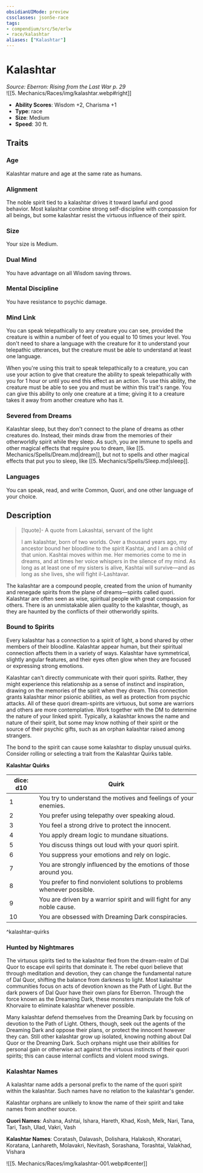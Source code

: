 ```yaml
---
obsidianUIMode: preview
cssclasses: json5e-race
tags:
- compendium/src/5e/erlw
- race/kalashtar
aliases: ["Kalashtar"]
---
```

# Kalashtar
*Source: Eberron: Rising from the Last War p. 29*  
![[5. Mechanics/Races/img/kalashtar.webp#right]]  

- **Ability Scores**: Wisdom +2, Charisma +1
- **Type**: race
- **Size**: Medium
- **Speed**: 30 ft.

## Traits

### Age

Kalashtar mature and age at the same rate as humans.

### Alignment

The noble spirit tied to a kalashtar drives it toward lawful and good behavior. Most kalashtar combine strong self-discipline with compassion for all beings, but some kalashtar resist the virtuous influence of their spirit.

### Size

Your size is Medium.

### Dual Mind

You have advantage on all Wisdom saving throws.

### Mental Discipline

You have resistance to psychic damage.

### Mind Link

You can speak telepathically to any creature you can see, provided the creature is within a number of feet of you equal to 10 times your level. You don't need to share a language with the creature for it to understand your telepathic utterances, but the creature must be able to understand at least one language.

When you're using this trait to speak telepathically to a creature, you can use your action to give that creature the ability to speak telepathically with you for 1 hour or until you end this effect as an action. To use this ability, the creature must be able to see you and must be within this trait's range. You can give this ability to only one creature at a time; giving it to a creature takes it away from another creature who has it.

### Severed from Dreams

Kalashtar sleep, but they don't connect to the plane of dreams as other creatures do. Instead, their minds draw from the memories of their otherworldly spirit while they sleep. As such, you are immune to spells and other magical effects that require you to dream, like [[5. Mechanics/Spells/Dream.md\|dream]], but not to spells and other magical effects that put you to sleep, like [[5. Mechanics/Spells/Sleep.md\|sleep]].

### Languages

You can speak, read, and write Common, Quori, and one other language of your choice.

## Description

> [!quote]- A quote from Lakashtai, servant of the light  
> 
> I am kalashtar, born of two worlds. Over a thousand years ago, my ancestor bound her bloodline to the spirit Kashtai, and I am a child of that union. Kashtai moves within me. Her memories come to me in dreams, and at times her voice whispers in the silence of my mind. As long as at least one of my sisters is alive, Kashtai will survive—and as long as she lives, she will fight il-Lashtavar.

The kalashtar are a compound people, created from the union of humanity and renegade spirits from the plane of dreams—spirits called quori. Kalashtar are often seen as wise, spiritual people with great compassion for others. There is an unmistakable alien quality to the kalashtar, though, as they are haunted by the conflicts of their otherworldly spirits.

### Bound to Spirits

Every kalashtar has a connection to a spirit of light, a bond shared by other members of their bloodline. Kalashtar appear human, but their spiritual connection affects them in a variety of ways. Kalashtar have symmetrical, slightly angular features, and their eyes often glow when they are focused or expressing strong emotions.

Kalashtar can't directly communicate with their quori spirits. Rather, they might experience this relationship as a sense of instinct and inspiration, drawing on the memories of the spirit when they dream. This connection grants kalashtar minor psionic abilities, as well as protection from psychic attacks. All of these quori dream-spirits are virtuous, but some are warriors and others are more contemplative. Work together with the DM to determine the nature of your linked spirit. Typically, a kalashtar knows the name and nature of their spirit, but some may know nothing of their spirit or the source of their psychic gifts, such as an orphan kalashtar raised among strangers.

The bond to the spirit can cause some kalashtar to display unusual quirks. Consider rolling or selecting a trait from the Kalashtar Quirks table.

**Kalashtar Quirks**

| dice: d10 | Quirk |
|-----------|-------|
| 1 | You try to understand the motives and feelings of your enemies. |
| 2 | You prefer using telepathy over speaking aloud. |
| 3 | You feel a strong drive to protect the innocent. |
| 4 | You apply dream logic to mundane situations. |
| 5 | You discuss things out loud with your quori spirit. |
| 6 | You suppress your emotions and rely on logic. |
| 7 | You are strongly influenced by the emotions of those around you. |
| 8 | You prefer to find nonviolent solutions to problems whenever possible. |
| 9 | You are driven by a warrior spirit and will fight for any noble cause. |
| 10 | You are obsessed with Dreaming Dark conspiracies. |
^kalashtar-quirks

### Hunted by Nightmares

The virtuous spirits tied to the kalashtar fled from the dream-realm of Dal Quor to escape evil spirits that dominate it. The rebel quori believe that through meditation and devotion, they can change the fundamental nature of Dal Quor, shifting the balance from darkness to light. Most kalashtar communities focus on acts of devotion known as the Path of Light. But the dark powers of Dal Quor have their own plans for Eberron. Through the force known as the Dreaming Dark, these monsters manipulate the folk of Khorvaire to eliminate kalashtar whenever possible.

Many kalashtar defend themselves from the Dreaming Dark by focusing on devotion to the Path of Light. Others, though, seek out the agents of the Dreaming Dark and oppose their plans, or protect the innocent however they can. Still other kalashtar grow up isolated, knowing nothing about Dal Quor or the Dreaming Dark. Such orphans might use their abilities for personal gain or otherwise act against the virtuous instincts of their quori spirits; this can cause internal conflicts and violent mood swings.

### Kalashtar Names

A kalashtar name adds a personal prefix to the name of the quori spirit within the kalashtar. Such names have no relation to the kalashtar's gender.

Kalashtar orphans are unlikely to know the name of their spirit and take names from another source.

**Quori Names**: Ashana, Ashtai, Ishara, Hareth, Khad, Kosh, Melk, Nari, Tana, Tari, Tash, Ulad, Vakri, Vash

**Kalashtar Names**: Coratash, Dalavash, Dolishara, Halakosh, Khoratari, Koratana, Lanhareth, Molavakri, Nevitash, Sorashana, Torashtai, Valakhad, Vishara


![[5. Mechanics/Races/img/kalashtar-001.webp#center]]